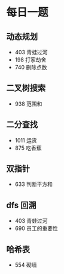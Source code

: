 # 每日一题

## 动态规划

- 403 青蛙过河
- 198 打家劫舍
- 740 删除点数

## 二叉树搜索

- 938 范围和

## 二分查找

- 1011 运货
- 875 吃香蕉

## 双指针

- 633 判断平方和

## dfs 回溯

- 403 青蛙过河
- 690 员工的重要性

## 哈希表

- 554 砌墙
